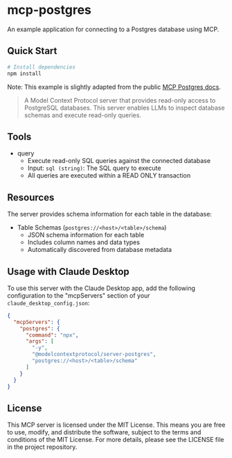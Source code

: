 # mcp-postgres
An example application for connecting to a Postgres database using MCP.

## Quick Start

```bash
# Install dependencies
npm install
```

Note: This example is slightly adapted from the public [MCP Postgres docs](https://github.com/modelcontextprotocol/servers/tree/main/src/postgres). 

> A Model Context Protocol server that provides read-only access to PostgreSQL databases. This server enables LLMs to inspect database schemas and execute read-only queries.

## Tools
* query
  * Execute read-only SQL queries against the connected database
  * Input: `sql (string)`: The SQL query to execute
  * All queries are executed within a READ ONLY transaction

## Resources
The server provides schema information for each table in the database:

* Table Schemas (`postgres://<host>/<table>/schema`)
  * JSON schema information for each table
  * Includes column names and data types
  * Automatically discovered from database metadata

## Usage with Claude Desktop
To use this server with the Claude Desktop app, add the following configuration to the "mcpServers" section of your `claude_desktop_config.json`:

```json
{
  "mcpServers": {
    "postgres": {
      "command": "npx",
      "args": [
        "-y",
        "@modelcontextprotocol/server-postgres",
        "postgres://<host>/<table>/schema"
      ]
    }
  }
}
```

## License
This MCP server is licensed under the MIT License. This means you are free to use, modify, and distribute the software, subject to the terms and conditions of the MIT License. For more details, please see the LICENSE file in the project repository.